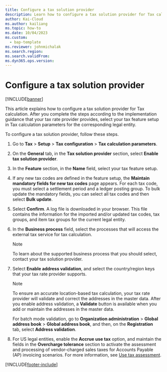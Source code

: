 ```yaml
---
title: Configure a tax solution provider
description: Learn how to configure a tax solution provider for Tax calculation, including a step-by-step process for configuring a tax solution provider.
author: Kai-Cloud
ms.author: kailiang
ms.topic: how-to
ms.date: 10/04/2023
ms.custom: 
  - bap-template
ms.reviewer: johnmichalak
ms.search.region: 
ms.search.validFrom: 
ms.dyn365.ops.version: 
---
```


# Configure a tax solution provider

[!INCLUDE[banner](../../includes/banner.md)]

This article explains how to configure a tax solution provider for Tax calculation. After you complete the steps according to the implementation guidance that your tax rate provider provides, select your tax feature setup in Tax calculation parameters for the corresponding legal entity.

To configure a tax solution provider, follow these steps.

1. Go to **Tax** \> **Setup** \> **Tax configuration** \> **Tax calculation parameters**.
1. On the **General** tab, in the **Tax solution provider** section, select **Enable tax solution provider**.
1. In the **Feature** section, in the **Name** field, select your tax feature setup.
1. If any new tax codes are defined in the feature setup, the **Maintain mandatory fields for new tax codes** page appears. For each tax code, you must select a settlement period and a ledger posting group. To bulk update the mandatory fields, you can select all tax codes and then select **Bulk update**.
1. Select **Confirm**. A log file is downloaded in your browser. This file contains the information for the imported and/or updated tax codes, tax groups, and item tax groups for the current legal entity.
1. In the **Business process** field, select the processes that will access the external tax service for tax calculation.

    > [!NOTE]
    > To learn about the supported business process that you should select, contact your tax solution provider.

1. Select **Enable address validation**, and select the country/region keys that your tax rate provider supports.

    > [!NOTE]
    > To ensure an accurate location-based tax calculation, your tax rate provider will validate and correct the addresses in the master data. After you enable address validation, a **Validate** button is available when you add or maintain the addresses in the master data.
    > 
    > For batch mode validation, go to **Organization administration** \> **Global address book** \> **Global address book**, and then, on the **Registration** tab, select **Address validation**.

1. For US legal entities, enable the **Accrue use tax** option, and maintain the fields in the **Overcharge tolerance** section to activate the assessment and processing of vendor-charged sales taxes for Accounts Payable (AP) invoicing scenarios. For more information, see [Use tax assessment](./universal-tax-rate-api-use-tax-assessment.md).

[!INCLUDE[footer-include](../../../includes/footer-banner.md)]
